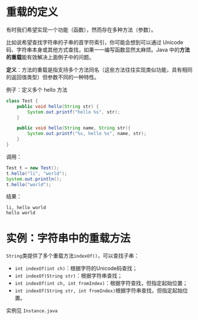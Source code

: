 # 重载的定义

有时我们希望实现一个功能（函数），然而存在多种方法（参数）。



比如说希望查找字符串的子串的首字符索引，你可能会想到可以通过 Unicode 码、字符串本身或其他方式查找，如果一一编写函数显然太麻烦。Java 中的**方法的重载**能有效解决上面例子中的问题。



**定义**：方法的重载是指支持多个方法同名（这些方法往往实现类似功能，具有相同的返回值类型）但参数不同的一种特性。



例子：定义多个 hello 方法

```java
class Test {
    public void hello(String str) {
        System.out.printf("hello %s", str);
    }

    public void hello(String name, String str){
        System.out.printf("%s, hello %s", name, str);
    }
}
```



调用：

```java
Test t = new Test();
t.hello("li", "world");
System.out.println();
t.hello("world");
```



结果：

```
li, hello world
hello world
```



# 实例：字符串中的重载方法

`String`类提供了多个重载方法`indexOf()`，可以查找子串：

-   `int indexOf(int ch)`：根据字符的Unicode码查找；
-   `int indexOf(String str)`：根据字符串查找；
-   `int indexOf(int ch, int fromIndex)`：根据字符查找，但指定起始位置；
-   `int indexOf(String str, int fromIndex)`根据字符串查找，但指定起始位置。



实例见 `Instance.java`

